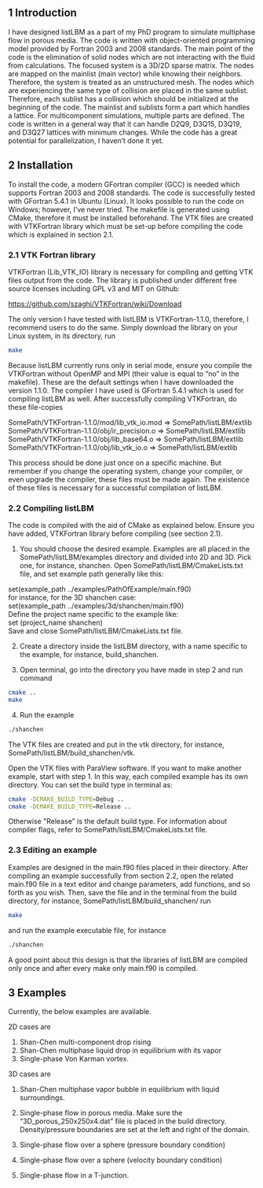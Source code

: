 ## 1	Introduction

I have designed listLBM as a part of my PhD program to simulate multiphase flow in porous media. The code is written with object-oriented programming model provided by Fortran 2003 and 2008 standards. The main point of the code is the elimination of solid nodes which are not interacting with the fluid from calculations. The focused system is a 3D/2D sparse matrix. The nodes are mapped on the mainlist (main vector) while knowing their neighbors. Therefore, the system is treated as an unstructured mesh.  The nodes which are experiencing the same type of collision are placed in the same sublist. Therefore, each sublist has a collision which should be initialized at the beginning of the code. The mainlist and sublists form a part which handles a lattice. For multicomponent simulations, multiple parts are defined. The code is written in a general way that it can handle D2Q9, D3Q15, D3Q19, and D3Q27 lattices with minimum changes. While the code has a great potential for parallelization, I haven’t done it yet. 
## 2	Installation

To install the code, a modern GFortran compiler (GCC) is needed which supports Fortran 2003 and 2008 standards. The code is successfully tested with GFortran 5.4.1 in Ubuntu (Linux). It looks possible to run the code on Windows; however, I’ve never tried. The makefile is generated using CMake, therefore it must be installed beforehand. The VTK files are created with VTKFortran library which must be set-up before compiling the code which is explained in section ‎2.1.

### 2.1	VTK Fortran library

VTKFortran (Lib_VTK_IO) library is necessary for compiling and getting VTK files output from the code. The library is published under different free source licenses including GPL v3 and MIT on Github:

https://github.com/szaghi/VTKFortran/wiki/Download

The only version I have tested with listLBM is VTKFortran-1.1.0, therefore, I recommend users to do the same.  Simply download the library on your Linux system, in its directory, run

```bash
make
```

Because listLBM currently runs only in serial mode, ensure you compile the VTKFortran without OpenMP and MPI (their value is equal to “no” in the makefile). These are the default settings when I have downloaded the version 1.1.0. The compiler I have used is GFortran 5.4.1 which is used for compiling listLBM as well. After successfully compiling VTKFortran, do these file-copies

SomePath/VTKFortran-1.1.0/mod/lib_vtk_io.mod  =>   SomePath/listLBM/extlib  
SomePath/VTKFortran-1.1.0/obj/ir_precision.o      =>   SomePath/listLBM/extlib  
SomePath/VTKFortran-1.1.0/obj/lib_base64.o        =>   SomePath/listLBM/extlib  
SomePath/VTKFortran-1.1.0/obj/lib_vtk_io.o         =>   SomePath/listLBM/extlib  

This process should be done just once on a specific machine. But remember if you change the operating system, change your compiler, or even upgrade the compiler, these files must be made again. The existence of these files is necessary for a successful compilation of listLBM.

### 2.2	Compiling listLBM

The code is compiled with the aid of CMake as explained below. Ensure you have added, VTKFortran library before compiling (see section ‎2.1).

1) You should choose the desired example. Examples are all placed in the SomePath/listLBM/examples directory and divided into 2D and 3D.  Pick one, for instance, shanchen. Open SomePath/listLBM/CmakeLists.txt file, and set example path generally like this:

set(example_path ../examples/PathOfExample/main.f90)  
for instance, for the 3D shanchen case:  
set(example_path ../examples/3d/shanchen/main.f90)  
Define the project name specific to the example like:  
set (project_name shanchen)  
Save and close SomePath/listLBM/CmakeLists.txt file.  

2) Create a directory inside the listLBM directory, with a name specific to the example, for instance, build_shanchen.  

3) Open terminal, go into the directory you have made in step 2 and run command  

```bash
cmake ..  
make  
```

4) Run the example

```bash
./shanchen
```

The VTK files are created and put in the vtk directory, for instance, SomePath/listLBM/build_shanchen/vtk.

Open the VTK files with ParaView software. If you want to make another example, start with step 1. In this way, each compiled example has its own directory. You can set the build type in terminal as:

```bash
cmake -DCMAKE_BUILD_TYPE=Debug ..
cmake -DCMAKE_BUILD_TYPE=Release ..
```

Otherwise "Release" is the default build type. For information about compiler flags, refer to SomePath/listLBM/CmakeLists.txt file.

### 2.3	Editing an example

Examples are designed in the main.f90 files placed in their directory. After compiling an example successfully from section ‎2.2, open the related main.f90 file in a text editor and change parameters, add functions, and so forth as you wish. Then, save the file and in the terminal from the build directory, for instance, SomePath/listLBM/build_shanchen/ run 

```bash
make
```

and run the example executable file, for instance

```bash
./shanchen
```

A good point about this design is that the libraries of listLBM are compiled only once and after every make only main.f90 is compiled.  

## 3	Examples

Currently, the below examples are available.

2D cases are

1)	Shan-Chen multi-component drop rising  
2)	Shan-Chen multiphase liquid drop in equilibrium with its vapor  
3)	Single-phase Von Karman vortex.  

3D cases are  
1)	Shan-Chen multiphase vapor bubble in equilibrium with liquid surroundings.   

2)	Single-phase flow in porous media. Make sure the “3D_porous_250x250x4.dat” file is placed in the build directory. Density/pressure boundaries are set at the left and right of the domain.

3)	Single-phase flow over a sphere (pressure boundary condition)

4)	Single-phase flow over a sphere (velocity boundary condition)

5)	Single-phase flow in a T-junction.
